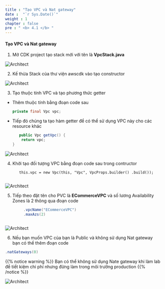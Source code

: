 ```yaml
---
title : "Tạo VPC và Nat gateway"
date :  "`r Sys.Date()`" 
weight : 1 
chapter : false
pre : " <b> 4.1 </b> "
---
```


#### Tạo VPC và Nat gateway

1. Mở CDK project tạo stack mới với tên là **VpcStack.java**

![Architect](/images/4/createVPC/01.png?featherlight=false&width=60pc)

2. Kế thừa Stack của thư viện awscdk vào tạo constructor 

![Architect](/images/4/createVPC/02.png?featherlight=false&width=60pc)

3. Tạo thuộc tính VPC và tạo phương thức getter
 - Thêm thuộc tính bằng đoạn code sau
   ```java
   private final Vpc vpc;
   ```
 - Tiếp đó chúng ta tạo hàm getter để có thể sử dụng VPC này cho các resource khác
    ```java
       public Vpc getVpc() {
        return vpc;
    }
   ```

![Architect](/images/4/createVPC/03.png?featherlight=false&width=60pc)

4. Khởi tạo đối tượng VPC bằng đoạn code sau trong contructor
    ```
       this.vpc = new Vpc(this, "Vpc", VpcProps.builder() .build());
     
    ```
![Architect](/images/4/createVPC/04.png?featherlight=false&width=60pc)

5. Tiếp theo đặt tên cho PVC là **ECommerceVPC** và số lương Availability Zones là 2 thông qua đoạn code

   ```java
        .vpcName("ECommerceVPC")
        .maxAzs(2)
    
   ```
![Architect](/images/4/createVPC/05.png?featherlight=false&width=60pc)

6. Nếu bạn muốn VPC của bạn là Public và không sử dụng Nat gateway bạn có thể thêm đoạn code 
   
  ```java
  .natGateways(0)
  ```

{{% notice warning %}}
 Bạn có thể không sử dụng Nate gateway khi làm lab để tiết kiệm chi phí nhưng đừng làm trong môi trường production 
{{% /notice %}}

![Architect](/images/4/createVPC/06.png?featherlight=false&width=60pc)
